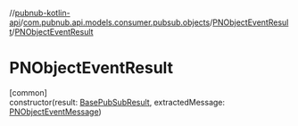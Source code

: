 //[pubnub-kotlin-api](../../../index.md)/[com.pubnub.api.models.consumer.pubsub.objects](../index.md)/[PNObjectEventResult](index.md)/[PNObjectEventResult](-p-n-object-event-result.md)

# PNObjectEventResult

[common]\
constructor(result: [BasePubSubResult](../../../../../pubnub-kotlin/pubnub-kotlin-core-api/pubnub-kotlin-core-api/com.pubnub.api.models.consumer.pubsub/-base-pub-sub-result/index.md), extractedMessage: [PNObjectEventMessage](../-p-n-object-event-message/index.md))
